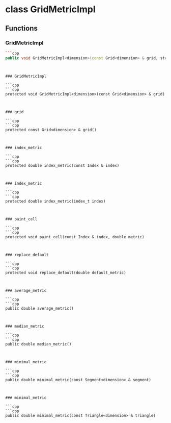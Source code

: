 # class GridMetricImpl


## Functions

### GridMetricImpl

```cpp
```cpp
public void GridMetricImpl<dimension>(const Grid<dimension> & grid, string_view attribute_name)
```
```


### GridMetricImpl

```cpp
```cpp
protected void GridMetricImpl<dimension>(const Grid<dimension> & grid)
```
```


### grid

```cpp
```cpp
protected const Grid<dimension> & grid()
```
```


### index_metric

```cpp
```cpp
protected double index_metric(const Index & index)
```
```


### index_metric

```cpp
```cpp
protected double index_metric(index_t index)
```
```


### paint_cell

```cpp
```cpp
protected void paint_cell(const Index & index, double metric)
```
```


### replace_default

```cpp
```cpp
protected void replace_default(double default_metric)
```
```


### average_metric

```cpp
```cpp
public double average_metric()
```
```


### median_metric

```cpp
```cpp
public double median_metric()
```
```


### minimal_metric

```cpp
```cpp
public double minimal_metric(const Segment<dimension> & segment)
```
```


### minimal_metric

```cpp
```cpp
public double minimal_metric(const Triangle<dimension> & triangle)
```
```




